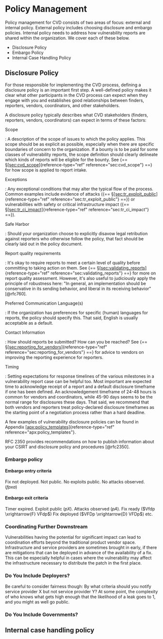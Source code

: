 # Policy Management

Policy management for CVD consists of two areas of focus: external
and internal policy. External policy includes choosing disclosure and
embargo policies. Internal policy needs to address how vulnerability
reports are shared within the organization. We cover each of these
below.

<div class="grid cards" markdown>

- Disclosure Policy
- Embargo Policy
- Internal Case Handling Policy

</div>

## Disclosure Policy

For those responsible for implementing the CVD process, defining a
disclosure policy is an important first step. A well-defined policy
makes it clear what other participants in the CVD process can expect
when they engage with you and establishes good relationships between
finders, reporters, vendors, coordinators, and other stakeholders.

A disclosure policy typically describes what CVD stakeholders (finders,
reporters, vendors, coordinators) can expect in terms of these factors:

Scope

:   A description of the scope of issues to which the policy applies.
    This scope should be as explicit as possible, especially when there
    are specific boundaries of concern to the organization. If a bounty
    is to be paid for some classes of vulnerability reports, the scope
    definition should clearly delineate which kinds of reports will be
    eligible for the bounty. See
    {== §[\[sec:cvd_scope\]](#sec:cvd_scope){reference-type="ref"
    reference="sec:cvd_scope"} ==} for how scope is applied to report
    intake.

Exceptions

:   Any exceptional conditions that may alter the typical flow of the
    process. Common examples include evidence of attacks
    ({== §[\[sec:tr_exploit_public\]](#sec:tr_exploit_public){reference-type="ref"
    reference="sec:tr_exploit_public"} ==}) or vulnerabilities with safety
    or critical infrastructure impact
    ({== §[\[sec:tr_ci_impact\]](#sec:tr_ci_impact){reference-type="ref"
    reference="sec:tr_ci_impact"} ==}).

Safe Harbor

:   Should your organization choose to explicitly disavow legal
    retribution against reporters who otherwise follow the policy, that
    fact should be clearly laid out in the policy document.

Report quality requirements

:   It's okay to require reports to meet a certain level of quality
    before committing to taking action on them. See
    {== §[\[sec:validating_reports\]](#sec:validating_reports){reference-type="ref"
    reference="sec:validating_reports"} ==} for more on report quality
    assessment. However, it's also useful to judiciously apply the
    principle of robustness here: "In general, an implementation should
    be conservative in its sending behavior, and liberal in its
    receiving behavior" [@rfc760].

Preferred Communication Language(s)

:   If the organization has preferences for specific (human) languages
    for reports, the policy should specify this. That said, English is
    usually acceptable as a default.

Contact Information

:   How should reports be submitted? How can you be reached? See
    {== §[\[sec:reporting_for_vendors\]](#sec:reporting_for_vendors){reference-type="ref"
    reference="sec:reporting_for_vendors"} ==} for advice to vendors on
    improving the reporting experience for reporters.

Timing

:   Setting expectations for response timelines of the various
    milestones in a vulnerability report case can be helpful too. Most
    important are expected time to acknowledge receipt of a report and a
    default disclosure timeframe if one has been defined. An
    acknowledgement timeframe of 24-48 hours is common for vendors and
    coordinators, while 45-90 days seems to be the normal range for
    disclosures these days. That said, we recommend that both vendors
    and reporters treat policy-declared disclosure timeframes as the
    starting point of a negotiation process rather than a hard deadline.

A few examples of vulnerability disclosure policies can be found in
Appendix
[\[apx:policy_templates\]](#apx:policy_templates){reference-type="ref"
reference="apx:policy_templates"}.

RFC 2350 provides recommendations on how to publish information about
your CSIRT and disclosure policy and procedures [@rfc2350].

### Embargo policy

#### Embargo entry criteria

Fix not deployed. Not public. No exploits public. No attacks observed.
($fpxa$)

#### Embargo exit criteria

Timer expired. Exploit public ($pX$). Attacks observed ($pA$). Fix ready
($Vfdp \xrightarrow{F} VFdp$) Fix deployed ($VFDp \xrightarrow{D} VFDp$)
etc.

<!-- Some orgs have rules about who they include.
See Meltdown/Spectre responses from Apple, Microsoft, Google, Intel, etc.
Possibly other published policies.
Gist is often something about those able to materially support understanding or development of fixes.
Fingers-on-keyboards-that-can-get-stuff-done and
Brains-that-can-explain-edge-cases.

Consider adding commentary on who benefits from an embargo.
If it's protecting users from exposure to attacks prior to fix readiness $.f.p.a$, fine.
If it's protecting companies or organizations from bad PR, not ok.

Related to the above, but somewhat distinct:
Most of the complexity of \ac{CVD} and especially \ac{MPCVD} evaporates if we take the need for long embargoes away and just focus on increasing $Vfd... \xrightarrow{F,D} VFD...$ speed.
Yes, that is to idealistic to achieve across the board.
But for every case where you can eliminate the need for complicated secret-keeping schemes, you can focus more attention on the cases where it remains necessary.
Much of the ``pretend it's government classification'' stuff is not much more than an expensive and cumbersome LARP.
No, REDACTED, you can't force everyone into an NDA just because you have giant piles of money to spend on lawyers.
Tone this down, obviously.

-->

### Coordinating Further Downstream

Vulnerabilities having the potential for significant impact can lead to
coordination efforts beyond the traditional product vendor space.
Infrastructure and service providers are sometimes brought in early, if
there are mitigations that can be deployed in advance of the
availability of a fix. This can be especially helpful in cases where the
vulnerability may affect the infrastructure necessary to distribute the
patch in the first place.

### Do You Include Deployers?

Be careful to consider fairness though: By what criteria should you
notify service provider X but not service provider Y? At some point, the
complexity of who knows what gets high enough that the likelihood of a
leak goes to 1, and you might as well go public.

### Do You Include Governments?

<!--
Talk about tradeoffs of including governments/regulators. 
Fairness. 
Which governments?
Acknowledge difficulty of threading this needle.
See \fullref{sec:tr_ci_impact}, \fullref{sec:role_gov}
-->

## Internal case handling policy

<!-- 
Cover things like 
how reports pass through different parts of the organization,
escalation procedures,
notification channels,
sharing rules between groups,
information handling rules,
etc.
-->
